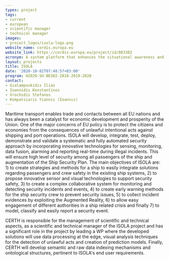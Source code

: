 ```yaml
---
types: project
tags:
- current
- european
- scientific manager
- technical manager
images:
- project_logos/isola-logo.png
website_name: cordis.europa.eu
website_link: https://cordis.europa.eu/project/id/883302
acronym: A system platform that enhances the situational awareness and support Ship’s Security Stakeholders to the execution of their duties referring to the Ship's Security Plan
layout: projects
title: ISOLA
date: '2020-10-02T07:48:57+03:00'
program: H2020-SU-BES02-2018-2019-2020
contact:
- Gialampoukidis Ilias
- Ioannidis Konstantinos
- Vrochidis Stefanos
- Kompatsiaris Yiannis (Ioannis)
---
```

<p>
Maritime transport enables trade and contacts between all EU nations and has always been a catalyst for economic development and prosperity of the Union. One of the major concerns of EU policy is to protect the citizens and economies from the consequences of unlawful intentional acts against shipping and port operations.  ISOLA will develop, integrate, test, deploy, demonstrate and validate a systematic and fully automated security approach by incorporating innovative technologies for sensing, monitoring, data fusion, alarming and reporting real-time during illegal incidents. This will ensure high level of security among all passengers of the ship and augmentation of the Ship Security Plan. The main objectives of ISOLA are: 1) to create strategies and methods for a ship to easily integrate solutions regarding passengers and crew safety in the existing ship systems, 2) to propose innovative sensor and visual technologies to support security safety, 3) to create a complex collaborative system for monitoring and detecting security incidents and events, 4) to create early warning methods for the ship security crew to prevent security issues, 5) to collect incident evidences by exploiting the Augmented Reality, 6) to allow easy engagement of different authorities in a ship related crisis and finally 7) to model, classify and easily report a security event.
</p>
<p>
CERTH is responsible for the management of scientific and technical aspects, as a scientific and technical manager of the ISOLA project and has a significant role in the project by leading a WP where the developed solutions will use data processing at the edge, visual analysis techniques for the detection of unlawful acts and creation of prediction models. Finally, CERTH will develop semantic and raw data indexing mechanisms and ontological structures, pertinent to ISOLA's end user requirements.
</p>

